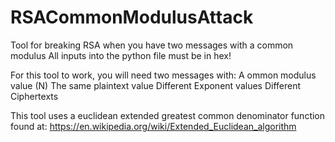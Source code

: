 # RSACommonModulusAttack
Tool for breaking RSA when you have two messages with a common modulus
All inputs into the python file must be in hex!

For this tool to work, you will need two messages with:
    A ommon modulus value (N)
    The same plaintext value
    Different Exponent values
    Different Ciphertexts

This tool uses a euclidean extended greatest common denominator function found at: https://en.wikipedia.org/wiki/Extended_Euclidean_algorithm

